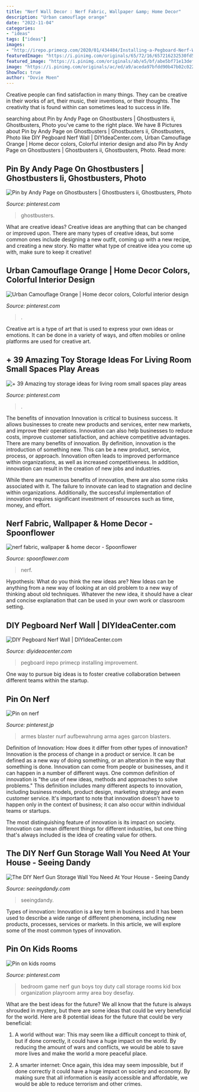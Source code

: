 ```yaml
---
title: "Nerf Wall Decor : Nerf Fabric, Wallpaper &amp; Home Decor"
description: "Urban camouflage orange"
date: "2022-11-04"
categories:
- "ideas"
tags: ["ideas"]
images:
- "http://irepo.primecp.com/2020/01/434484/Installing-a-Pegboard-Nerf-Wall-to-Bring-Order-to-Our-House_UserCommentImage_ID-3521552.jpg?v=3521552"
featuredImage: "https://i.pinimg.com/originals/65/72/16/657216232530fd569b77860e88679584.jpg"
featured_image: "https://i.pinimg.com/originals/ab/e5/bf/abe5bf71e13defb656b16de9ac76a3a3.jpg"
image: "https://i.pinimg.com/originals/ac/ed/a9/aceda97bfdd90b47b02c0228977533dc.jpg"
ShowToc: true
author: "Dovie Moen"
---
```



Creative people can find satisfaction in many things. They can be creative in their works of art, their music, their inventions, or their thoughts. The creativity that is found within can sometimes lead to success in life.

	

		
searching about Pin by Andy Page on Ghostbusters | Ghostbusters ii, Ghostbusters, Photo you've came to the right place. We have 8 Pictures about Pin by Andy Page on Ghostbusters | Ghostbusters ii, Ghostbusters, Photo like DIY Pegboard Nerf Wall | DIYIdeaCenter.com, Urban Camouflage Orange | Home decor colors, Colorful interior design and also Pin by Andy Page on Ghostbusters | Ghostbusters ii, Ghostbusters, Photo. Read more:
		
    
## Pin By Andy Page On Ghostbusters | Ghostbusters Ii, Ghostbusters, Photo

<img loading=lazy src="https://i.pinimg.com/originals/b8/59/7d/b8597d4fb942afc355830e4d34321f1c.jpg" onerror="this.onerror=null;this.src='https://tse3.mm.bing.net/th?id=OIP.1EBWFLs3qGt9wge5LhKTkgHaFL&amp;pid=15.1';" alt="Pin by Andy Page on Ghostbusters | Ghostbusters ii, Ghostbusters, Photo">

_Source: pinterest.com_

>ghostbusters. 

	

What are creative ideas?
Creative ideas are anything that can be changed or improved upon. There are many types of creative ideas, but some common ones include designing a new outfit, coming up with a new recipe, and creating a new story. No matter what type of creative idea you come up with, make sure to keep it creative!

    
## Urban Camouflage Orange | Home Decor Colors, Colorful Interior Design

<img loading=lazy src="https://i.pinimg.com/originals/93/36/11/933611c42e3d18959497d015cc9f01ea.jpg" onerror="this.onerror=null;this.src='https://tse4.mm.bing.net/th?id=OIP.nc2py_0jnu5qMgw4mvgzcQAAAA&amp;pid=15.1';" alt="Urban Camouflage Orange | Home decor colors, Colorful interior design">

_Source: pinterest.com_

>. 

	

Creative art is a type of art that is used to express your own ideas or emotions. It can be done in a variety of ways, and often mobiles or online platforms are used for creative art.

    
## + 39 Amazing Toy Storage Ideas For Living Room Small Spaces Play Areas

<img loading=lazy src="https://i.pinimg.com/originals/ab/e5/bf/abe5bf71e13defb656b16de9ac76a3a3.jpg" onerror="this.onerror=null;this.src='https://tse4.mm.bing.net/th?id=OIP.7r84vntP-n2HTudQ1ybqDwHaJ4&amp;pid=15.1';" alt="+ 39 Amazing toy storage ideas for living room small spaces play areas">

_Source: pinterest.com_

>. 

	

The benefits of innovation
Innovation is critical to business success. It allows businesses to create new products and services, enter new markets, and improve their operations. Innovation can also help businesses to reduce costs, improve customer satisfaction, and achieve competitive advantages.
There are many benefits of innovation. By definition, innovation is the introduction of something new. This can be a new product, service, process, or approach. Innovation often leads to improved performance within organizations, as well as increased competitiveness. In addition, innovation can result in the creation of new jobs and industries.

While there are numerous benefits of innovation, there are also some risks associated with it. The failure to innovate can lead to stagnation and decline within organizations. Additionally, the successful implementation of innovation requires significant investment of resources such as time, money, and effort.

    
## Nerf Fabric, Wallpaper &amp; Home Decor - Spoonflower

<img loading=lazy src="https://s3.amazonaws.com/spoonflower/public/design_thumbnails/1072/6308/rrpattern_nerf_dot_orange_blue_foam_bullet_collection_shop_thumb.png" onerror="this.onerror=null;this.src='https://tse3.mm.bing.net/th?id=OIP.cuSPKJZ_ZKXtfTHCY4FujgAAAA&amp;pid=15.1';" alt="nerf fabric, wallpaper &amp; home decor - Spoonflower">

_Source: spoonflower.com_

>nerf. 

	

Hypothesis: What do you think the new ideas are?
New Ideas can be anything from a new way of looking at an old problem to a new way of thinking about old techniques. Whatever the new idea, it should have a clear and concise explanation that can be used in your own work or classroom setting.

    
## DIY Pegboard Nerf Wall | DIYIdeaCenter.com

<img loading=lazy src="http://irepo.primecp.com/2020/01/434484/Installing-a-Pegboard-Nerf-Wall-to-Bring-Order-to-Our-House_UserCommentImage_ID-3521552.jpg?v=3521552" onerror="this.onerror=null;this.src='https://tse3.mm.bing.net/th?id=OIP.l_8f6ryIvSQNadxRyGjr4gHaFj&amp;pid=15.1';" alt="DIY Pegboard Nerf Wall | DIYIdeaCenter.com">

_Source: diyideacenter.com_

>pegboard irepo primecp installing improvement. 

	

One way to pursue big ideas is to foster creative collaboration between different teams within the startup.

    
## Pin On Nerf

<img loading=lazy src="https://i.pinimg.com/originals/65/72/16/657216232530fd569b77860e88679584.jpg" onerror="this.onerror=null;this.src='https://tse1.mm.bing.net/th?id=OIP.-tKKG2mhO4-t7oz5f88XTAHaJ4&amp;pid=15.1';" alt="Pin on nerf">

_Source: pinterest.jp_

>armes blaster nurf aufbewahrung arma ages garcon blasters. 

	

Definition of Innovation: How does it differ from other types of innovation?
Innovation is the process of change in a product or service. It can be defined as a new way of doing something, or an alteration in the way that something is done. Innovation can come from people or businesses, and it can happen in a number of different ways. 
One common definition of innovation is "the use of new ideas, methods and approaches to solve problems." This definition includes many different aspects to innovation, including business models, product design, marketing strategy and even customer service. It's important to note that innovation doesn't have to happen only in the context of business; it can also occur within individual teams or startups. 

The most distinguishing feature of innovation is its impact on society. Innovation can mean different things for different industries, but one thing that's always included is the idea of creating value for others.

    
## The DIY Nerf Gun Storage Wall You Need At Your House - Seeing Dandy

<img loading=lazy src="https://www.seeingdandy.com/wp-content/uploads/2020/05/nerf-gun-wall-scaled.jpg" onerror="this.onerror=null;this.src='https://tse3.mm.bing.net/th?id=OIP.DdXAILwyQqGeNw94-B2xHAHaJ4&amp;pid=15.1';" alt="The DIY Nerf Gun Storage Wall You Need At Your House - Seeing Dandy">

_Source: seeingdandy.com_

>seeingdandy. 

	

Types of innovation:
Innovation is a key term in business and it has been used to describe a wide range of different phenomena, including new products, processes, services or markets. In this article, we will explore some of the most common types of innovation.

    
## Pin On Kids Rooms

<img loading=lazy src="https://i.pinimg.com/originals/ac/ed/a9/aceda97bfdd90b47b02c0228977533dc.jpg" onerror="this.onerror=null;this.src='https://tse4.mm.bing.net/th?id=OIP.NwdSmsDisCol2Qe1ihjO4QHaNK&amp;pid=15.1';" alt="Pin on kids rooms">

_Source: pinterest.com_

>bedroom game nerf gun boys toy duty call storage rooms kid box organization playroom army area boy desefay. 

	

What are the best ideas for the future?
We all know that the future is always shrouded in mystery, but there are some ideas that could be very beneficial for the world. Here are 8 potential ideas for the future that could be very beneficial:
1. A world without war: This may seem like a difficult concept to think of, but if done correctly, it could have a huge impact on the world. By reducing the amount of wars and conflicts, we would be able to save more lives and make the world a more peaceful place.

2. A smarter internet: Once again, this idea may seem impossible, but if done correctly it could have a huge impact on society and economy. By making sure that all information is easily accessible and affordable, we would be able to reduce terrorism and other crimes.



